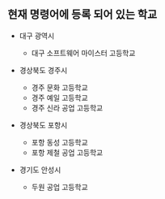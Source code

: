 ## 현재 명령어에 등록 되어 있는 학교

* 대구 광역시
    * 대구 소프트웨어 마이스터 고등학교  
    

* 경상북도 경주시
    * 경주 문화 고등학교
    * 경주 예일 고등학교
    * 경주 신라 공업 고등학교  
    

* 경상북도 포항시
    * 포항 동성 고등학교
    * 포항 제철 공업 고등학교
    

* 경기도 안성시
    * 두원 공업 고등학교
